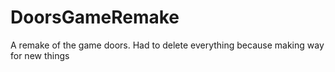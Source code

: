 # DoorsGameRemake
A remake of the game doors. 
Had to delete everything because making way for new things
